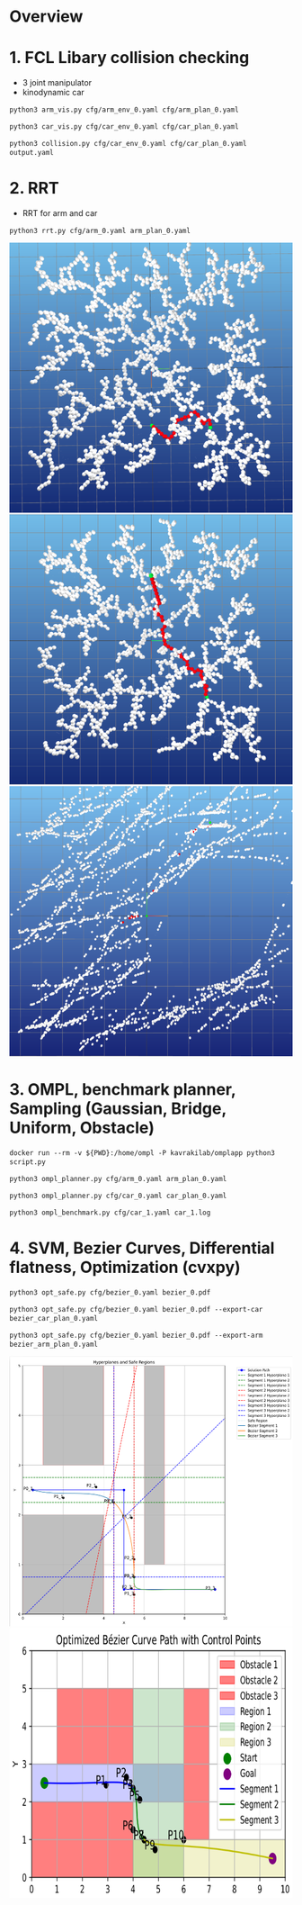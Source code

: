 # Overview


# 1. FCL Libary collision checking

- 3 joint manipulator
- kinodynamic car

```
python3 arm_vis.py cfg/arm_env_0.yaml cfg/arm_plan_0.yaml
```

```
python3 car_vis.py cfg/car_env_0.yaml cfg/car_plan_0.yaml
```

```
python3 collision.py cfg/car_env_0.yaml cfg/car_plan_0.yaml output.yaml
```



# 2. RRT 

- RRT for arm and car

```
python3 rrt.py cfg/arm_0.yaml arm_plan_0.yaml
```

<div align="center">
  <img src="Assignment2_RRT/arm_plan.png" alt="License plate dataset"  width="640" height="480">
</div>


<div align="center">
  <img src="Assignment2_RRT/arm_plan2.png" alt="License plate dataset"  width="640" height="480">
</div>


<div align="center">
  <img src="Assignment2_RRT/car_plan.png" alt="License plate dataset"  width="640" height="480">
</div>




# 3. OMPL, benchmark planner, Sampling (Gaussian, Bridge, Uniform, Obstacle)

```
docker run --rm -v ${PWD}:/home/ompl -P kavrakilab/omplapp python3 script.py
```

```
python3 ompl_planner.py cfg/arm_0.yaml arm_plan_0.yaml
```

```
python3 ompl_planner.py cfg/car_0.yaml car_plan_0.yaml
```

```
python3 ompl_benchmark.py cfg/car_1.yaml car_1.log
```



# 4. SVM, Bezier Curves, Differential flatness, Optimization (cvxpy)

```
python3 opt_safe.py cfg/bezier_0.yaml bezier_0.pdf
```

```
python3 opt_safe.py cfg/bezier_0.yaml bezier_0.pdf --export-car bezier_car_plan_0.yaml
```


```
python3 opt_safe.py cfg/bezier_0.yaml bezier_0.pdf --export-arm bezier_arm_plan_0.yaml
```


<div align="center">
  <img src="Assignment4_SVM_Bezier_Curves_Differential_Flatness/svm_bezier1.png" alt="License plate dataset"  width="640" height="480">
</div>


<div align="center">
  <img src="Assignment4_SVM_Bezier_Curves_Differential_Flatness/svm_bezier2.png" alt="License plate dataset"  width="640" height="480">
</div>












